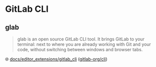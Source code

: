 # GitLab CLI

## glab

> glab is an open source GitLab CLI tool.
> It brings GitLab to your terminal: next to where you are already working with Git and your code, without switching between windows and browser tabs.

🌐 [docs/editor_extensions/gitlab_cli](https://docs.gitlab.com/ee/editor_extensions/gitlab_cli/) ([gitlab-org/cli](https://gitlab.com/gitlab-org/cli))
